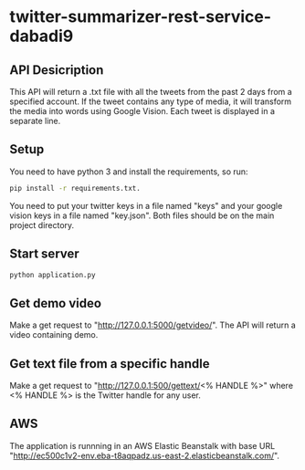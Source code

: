 # twitter-summarizer-rest-service-dabadi9

## API Desicription

This API will return a .txt file with all the tweets from the past 2 days from a specified account. If the tweet contains any type of media, it will transform the media into words using Google Vision. Each tweet is displayed in a separate line.

## Setup

You need to have python 3 and install the requirements, so run:

```bash
pip install -r requirements.txt.
```

You need to put your twitter keys in a file named "keys" and your google vision keys in a file named "key.json". Both files should be on the main project directory.

## Start server

```bash
python application.py
```

## Get demo video

Make a get request to "http://127.0.0.1:5000/getvideo/". The API will return a video containing demo.

## Get text file from a specific handle

Make a get request to "http://127.0.0.1:500/gettext/<% HANDLE %>" where <% HANDLE %> is the Twitter handle for any user.

## AWS

The application is runnning in an AWS Elastic Beanstalk with base URL "http://ec500c1v2-env.eba-t8aqpadz.us-east-2.elasticbeanstalk.com/".